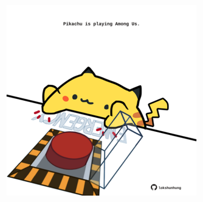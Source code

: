 <!-- built at 02/04/2025, 05:00:28 UTC -->
<p align="center">
  <img width="500" height="500" src="./ReadmeImage.svg">
</p>
